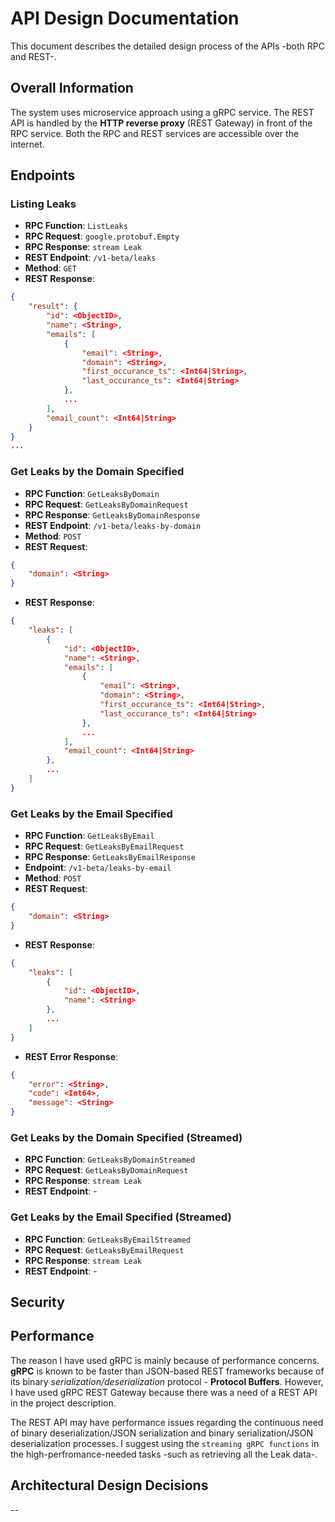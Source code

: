# API Design Documentation

This document describes the detailed design process of the APIs -both RPC and REST-.

## Overall Information

The system uses microservice approach using a gRPC service. The REST API is handled by the **HTTP reverse proxy** (REST Gateway) in front of the RPC service. Both the RPC and REST services are accessible over the internet.

## Endpoints

### Listing Leaks

- **RPC Function**: `ListLeaks`
- **RPC Request**: `google.protobuf.Empty`
- **RPC Response**: `stream Leak`
- **REST Endpoint**: `/v1-beta/leaks`
- **Method**: `GET`
- **REST Response**: 
```json
{
    "result": {
        "id": <ObjectID>,
        "name": <String>,
        "emails": [
            {
                "email": <String>,
                "domain": <String>,
                "first_occurance_ts": <Int64|String>,
                "last_occurance_ts": <Int64|String>
            },
            ...
        ],
        "email_count": <Int64|String>
    }
}
...
```

### Get Leaks by the Domain Specified

- **RPC Function**: `GetLeaksByDomain`
- **RPC Request**: `GetLeaksByDomainRequest`
- **RPC Response**: `GetLeaksByDomainResponse`
- **REST Endpoint**: `/v1-beta/leaks-by-domain`
- **Method**: `POST`
- **REST Request**:
```json
{
	"domain": <String>
}
```

- **REST Response**: 
```json
{
    "leaks": [
        {
            "id": <ObjectID>,
            "name": <String>,
            "emails": [
                {
                    "email": <String>,
                    "domain": <String>,
                    "first_occurance_ts": <Int64|String>,
                    "last_occurance_ts": <Int64|String>
                },
                ...
            ],
            "email_count": <Int64|String>
        },
        ...
    ]
}
```

### Get Leaks by the Email Specified

- **RPC Function**: `GetLeaksByEmail`
- **RPC Request**: `GetLeaksByEmailRequest`
- **RPC Response**: `GetLeaksByEmailResponse`
- **Endpoint**: `/v1-beta/leaks-by-email`
- **Method**: `POST`
- **REST Request**:
```json
{
	"domain": <String>
}
```

- **REST Response**: 
```json
{
    "leaks": [
        {
            "id": <ObjectID>,
            "name": <String>
        },
        ...
    ]
}
```

- **REST Error Response**:
```json
{
    "error": <String>,
    "code": <Int64>,
    "message": <String>
}
```

### Get Leaks by the Domain Specified (Streamed)

- **RPC Function**: `GetLeaksByDomainStreamed`
- **RPC Request**: `GetLeaksByDomainRequest`
- **RPC Response**: `stream Leak`
- **REST Endpoint**: -

### Get Leaks by the Email Specified (Streamed)

- **RPC Function**: `GetLeaksByEmailStreamed`
- **RPC Request**: `GetLeaksByEmailRequest`
- **RPC Response**: `stream Leak`
- **REST Endpoint**: -

## Security

## Performance

The reason I have used gRPC is mainly because of performance concerns. **gRPC** is known to be faster than JSON-based REST frameworks because of its binary *serialization/deserialization* protocol - **Protocol Buffers**. However, I have used gRPC REST Gateway because there was a need of a REST API in the project description.

The REST API may have performance issues regarding the continuous need of binary deserialization/JSON serialization and binary serialization/JSON deserialization processes. I suggest using the `streaming gRPC functions` in the high-perfromance-needed tasks -such as retrieving all the Leak data-.

## Architectural Design Decisions

--